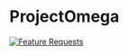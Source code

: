 # ProjectOmega






[![Feature Requests](http://feathub.com/odininon/ProjectOmega?format=svg)](http://feathub.com/odininon/ProjectOmega)
